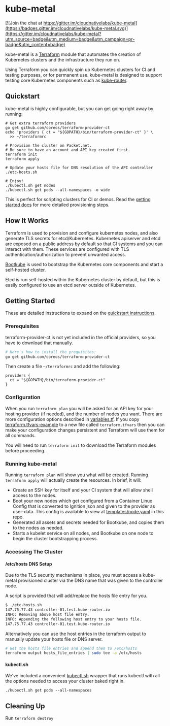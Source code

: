 # kube-metal

[![Join the chat at https://gitter.im/cloudnativelabs/kube-metal](https://badges.gitter.im/cloudnativelabs/kube-metal.svg)](https://gitter.im/cloudnativelabs/kube-metal?utm_source=badge&utm_medium=badge&utm_campaign=pr-badge&utm_content=badge)

kube-metal is a [Terraform](https://www.terraform.io/) module that automates the creation of Kubernetes
clusters and the infrastructure they run on.

Using Terraform you can quickly spin up Kubernetes clusters for CI and testing
purposes, or for permanent use. kube-metal is designed to support testing core
Kubernetes components such as
[kube-router](https://github.com/cloudnativelabs/kube-router).

## Quickstart
kube-metal is highly configurable, but you can get going right away by running:
```
# Get extra terraform providers
go get github.com/coreos/terraform-provider-ct
echo 'providers { ct = "${GOPATH}/bin/terraform-provider-ct" }' \
  >> ~/terraformrc

# Provision the cluster on Packet.net.
# Be sure to have an account and API key created first.
terraform init
terraform apply

# Update your hosts file for DNS resolution of the API controller
./etc-hosts.sh

# Enjoy!
./kubectl.sh get nodes
./kubectl.sh get pods --all-namespaces -o wide
```

This is perfect for scripting clusters for CI or demos. Read the
[getting started docs](#getting-started) for more detailed provisioning steps.

## How It Works

Terraform is used to provision and configure kubernetes nodes, and also generate
TLS secrets for etcd/Kubernetes. Kubernetes apiserver and etcd are exposed on a
public address by default so that CI systems and you can interact with them.
These services are configured with TLS authentication/authorization to prevent
unwanted access.

[Bootkube](https://github.com/kubernetes-incubator/bootkube)
is used to bootstrap the Kubernetes core components and start
a self-hosted cluster.

Etcd is run self-hosted within the Kubernetes cluster by default, but
this is easily configured to use an etcd server outside of Kubernetes.

## Getting Started
These are detailed instructions to expand on the [quickstart
instructions](#quickstart).

### Prerequisites

terraform-provider-ct is not yet included in the official providers, so you have
to download that manually.

```sh
# Here's how to install the prequisites:
go get github.com/coreos/terraform-provider-ct
```

Then create a file `~/terraformrc` and add the following:
```
providers {
  ct = "${GOPATH}/bin/terraform-provider-ct"
}
```

### Configuration

When you run `terraform plan` you will be asked for an API key for your
hosting provider (if needed), and the number of nodes you want. There are
more configuration options described in [variables.tf](/variables.tf). If you copy
[terraform.tfvars-example](/terraform.tfvars-example) to a new file called
`terraform.tfvars` then you can make your configuration changes persistent and
Terraform will use them for all commands.

You will need to run `terraform init` to download the Terraform modules
before proceeding.

### Running kube-metal

Running `terraform plan` will show you what will be created.
Running `terraform apply` will actually create the resources. In brief,
it will:

- Create an SSH key for itself and your CI system that will allow shell
  access to the nodes.
- Boot your new nodes which get configured from a Container Linux Config
  that is converted to Ignition json and given to the provider as user-data.
  This config is available to view at [templates/node.yaml](/templates/node.yaml)
  in this repo.
- Generated all assets and secrets needed for Bootkube, and copies them
  to the nodes as needed.
- Starts a kubelet service on all nodes, and Bootkube on one node to begin
  the cluster bootstrapping process.

### Accessing The Cluster

#### /etc/hosts DNS Setup
Due to the TLS security mechanisms in place, you must access a kube-metal
provisioned cluster via the DNS name that was given to the controller node.

A script is provided that will add/replace the hosts file entry for you.
```sh
$ ./etc-hosts.sh
147.75.77.43 controller-01.test.kube-router.io
INFO: Removing above host file entry.
INFO: Appending the following host entry to your hosts file.
147.75.77.43 controller-01.test.kube-router.io
```

Alternatively you can use the host entries in the terraform output to manually
update your hosts file or DNS server.
```sh
# Get the hosts file entries and append them to /etc/hosts
terraform output hosts_file_entries | sudo tee -a /etc/hosts
```

#### kubectl.sh
We've included a convenient [kubectl.sh](/kubectl.sh) wrapper that runs kubectl
with all the options needed to access your cluster baked right in.
```
./kubectl.sh get pods --all-namespaces
```

## Cleaning Up

Run `terraform destroy`

